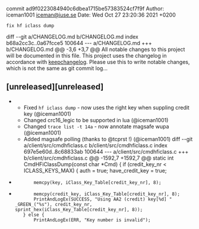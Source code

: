 commit ad9f0223084940c6dbea1715be57383524cf7f9f
Author: iceman1001 <iceman@iuse.se>
Date:   Wed Oct 27 23:20:36 2021 +0200

    fix hf iclass dump

diff --git a/CHANGELOG.md b/CHANGELOG.md
index b68a2cc3c..0a67fcce5 100644
--- a/CHANGELOG.md
+++ b/CHANGELOG.md
@@ -3,6 +3,7 @@ All notable changes to this project will be documented in this file.
 This project uses the changelog in accordance with [keepchangelog](http://keepachangelog.com/). Please use this to write notable changes, which is not the same as git commit log...
 
 ## [unreleased][unreleased]
+ - Fixed `hf iclass dump` - now uses the right key when suppling credit key (@iceman1001)
  - Changed crc16_legic to be supported in lua (@iceman1001)
  - Changed `trace list -t 14a` - now annotate magsafe wupa (@iceman1001)
  - Added magsafe polling (thanks to @tcprst !) (@iceman1001)
diff --git a/client/src/cmdhficlass.c b/client/src/cmdhficlass.c
index 697e5e60d..8c68833ab 100644
--- a/client/src/cmdhficlass.c
+++ b/client/src/cmdhficlass.c
@@ -1592,7 +1592,7 @@ static int CmdHFiClassDump(const char *Cmd) {
         if (credit_key_nr < ICLASS_KEYS_MAX) {
             auth = true;
             have_credit_key = true;
-            memcpy(key, iClass_Key_Table[credit_key_nr], 8);
+            memcpy(credit_key, iClass_Key_Table[credit_key_nr], 8);
             PrintAndLogEx(SUCCESS, "Using AA2 (credit) key[%d] " _GREEN_("%s"), credit_key_nr, sprint_hex(iClass_Key_Table[credit_key_nr], 8));
         } else {
             PrintAndLogEx(ERR, "Key number is invalid");
